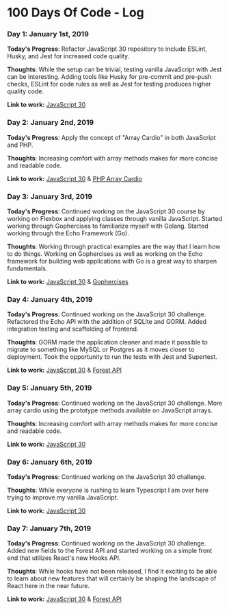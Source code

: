 # 100 Days Of Code - Log

### Day 1: January 1st, 2019

**Today's Progress**: Refactor JavaScript 30 repository to include ESLint, Husky, and Jest for increased code quality.

**Thoughts**: While the setup can be trivial, testing vanilla JavaScript with Jest can be interesting. Adding tools like Husky for pre-commit and pre-push checks, ESLint for code rules as well as Jest for testing produces higher quality code.

**Link to work:** [JavaScript 30](https://github.com/burrelle/javascript-30)

### Day 2: January 2nd, 2019

**Today's Progress**: Apply the concept of "Array Cardio" in both JavaScript and PHP.

**Thoughts**: Increasing comfort with array methods makes for more concise and readable code.

**Link to work:** [JavaScript 30](https://github.com/burrelle/javascript-30) &
[PHP Array Cardio](https://github.com/burrelle/php-array-cardio)

### Day 3: January 3rd, 2019

**Today's Progress**: Continued working on the JavaScript 30 course by working on Flexbox and applying classes through vanilla JavaScript. Started working through Gophercises to familiarize myself with Golang. Started working through the Echo Framework (Go).

**Thoughts**: Working through practical examples are the way that I learn how to do things. Working on Gophercises as well as working on the Echo framework for building web applications with Go is a great way to sharpen fundamentals.

**Link to work:** [JavaScript 30](https://github.com/burrelle/javascript-30) &
[Gophercises](https://github.com/burrelle/gophercises)

### Day 4: January 4th, 2019

**Today's Progress**: Continued working on the JavaScript 30 challenge. Refactored the Echo API with the addition of SQLite and GORM. Added integration testing and scaffolding of frontend.

**Thoughts**: GORM made the application cleaner and made it possible to migrate to something like MySQL or Postgres as it moves closer to deployment. Took the opportunity to run the tests with Jest and Supertest.

**Link to work:** [JavaScript 30](https://github.com/burrelle/javascript-30) &
[Forest API](https://github.com/burrelle/forest)

### Day 5: January 5th, 2019

**Today's Progress**: Continued working on the JavaScript 30 challenge. More array cardio using the prototype methods available on JavaScript arrays. 

**Thoughts**: Increasing comfort with array methods makes for more concise and readable code.

**Link to work:** [JavaScript 30](https://github.com/burrelle/javascript-30)

### Day 6: January 6th, 2019

**Today's Progress**: Continued working on the JavaScript 30 challenge. 

**Thoughts**: While everyone is rushing to learn Typescript I am over here trying to improve my vanilla JavaScript. 

**Link to work:** [JavaScript 30](https://github.com/burrelle/javascript-30)

### Day 7: January 7th, 2019

**Today's Progress**: Continued working on the JavaScript 30 challenge. Added new fields to the Forest API and started working on a simple front end that utilizes React's new Hooks API. 

**Thoughts**: While hooks have not been released, I find it exciting to be able to learn about new features that will certainly be shaping the landscape of React here in the near future. 

**Link to work:** [JavaScript 30](https://github.com/burrelle/javascript-30) &
[Forest API](https://github.com/burrelle/forest)